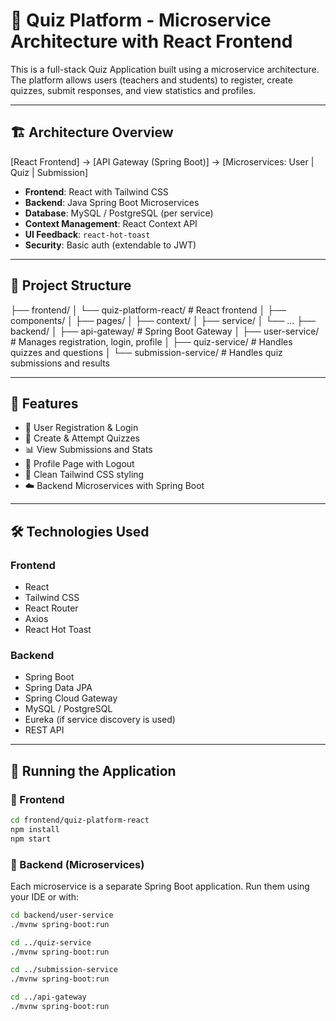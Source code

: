 # 🧠 Quiz Platform - Microservice Architecture with React Frontend

This is a full-stack Quiz Application built using a microservice architecture. The platform allows users (teachers and students) to register, create quizzes, submit responses, and view statistics and profiles.

---

## 🏗️ Architecture Overview
[React Frontend] → [API Gateway (Spring Boot)] → [Microservices: User | Quiz | Submission]


- **Frontend**: React with Tailwind CSS
- **Backend**: Java Spring Boot Microservices
- **Database**: MySQL / PostgreSQL (per service)
- **Context Management**: React Context API
- **UI Feedback**: `react-hot-toast`
- **Security**: Basic auth (extendable to JWT)

---

## 📁 Project Structure

├── frontend/
│ └── quiz-platform-react/ # React frontend
│ ├── components/
│ ├── pages/
│ ├── context/
│ ├── service/
│ └── ...
├── backend/
│ ├── api-gateway/ # Spring Boot Gateway
│ ├── user-service/ # Manages registration, login, profile
│ ├── quiz-service/ # Handles quizzes and questions
│ └── submission-service/ # Handles quiz submissions and results



---

## 🚀 Features

- 🔐 User Registration & Login
- 📝 Create & Attempt Quizzes
- 📊 View Submissions and Stats
- 👤 Profile Page with Logout
- 🎨 Clean Tailwind CSS styling
- ☁️ Backend Microservices with Spring Boot

---

## 🛠️ Technologies Used

### Frontend
- React
- Tailwind CSS
- React Router
- Axios
- React Hot Toast

### Backend
- Spring Boot
- Spring Data JPA
- Spring Cloud Gateway
- MySQL / PostgreSQL
- Eureka (if service discovery is used)
- REST API

---

## 🧪 Running the Application
### 🔧 Frontend

```bash
cd frontend/quiz-platform-react
npm install
npm start

```
### 🔧 Backend (Microservices)
Each microservice is a separate Spring Boot application. Run them using your IDE or with:

```bash
cd backend/user-service
./mvnw spring-boot:run

cd ../quiz-service
./mvnw spring-boot:run

cd ../submission-service
./mvnw spring-boot:run

cd ../api-gateway
./mvnw spring-boot:run

